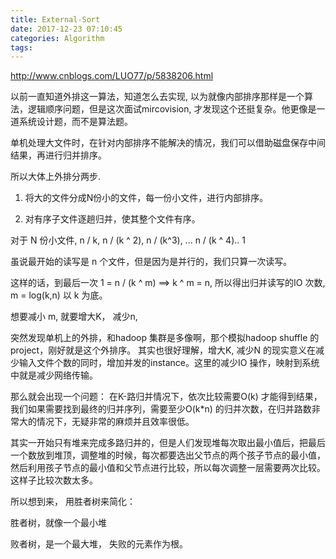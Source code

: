 ```yaml
---
title: External-Sort
date: 2017-12-23 07:10:45
categories: Algorithm
tags:
---
```

http://www.cnblogs.com/LUO77/p/5838206.html

以前一直知道外排这一算法，知道怎么去实现, 以为就像内部排序那样是一个算法，逻辑顺序问题，但是这次面试mircovision, 才发现这个还挺复杂。他更像是一道系统设计题，而不是算法题。

单机处理大文件时，在针对内部排序不能解决的情况，我们可以借助磁盘保存中间结果，再进行归并排序。

所以大体上外排分两步.

1. 将大的文件分成N份小的文件，每一份小文件，进行内部排序。

2. 对有序子文件逐趟归并，使其整个文件有序。

对于 N 份小文件, n / k, n / (k ^ 2), n / (k^3), ... n / (k ^ 4).. 1

虽说最开始的读写是 n 个文件，但是因为是并行的，我们只算一次读写。

这样的话，到最后一次 1 = n / (k ^ m) ==> k ^ m = n, 所以得出归并读写的IO 次数, m = log(k,n) 以 k 为底。

想要减小 m, 就要增大K， 减少n, 


突然发现单机上的外排，和hadoop 集群是多像啊，那个模拟hadoop shuffle 的project，刚好就是这个外排序。 其实也很好理解，增大K, 减少N 的现实意义在减少输入文件个数的同时，增加并发的instance。这里的减少IO 操作，映射到系统中就是减少网络传输。


那么就会出现一个问题： 在K-路归并情况下，依次比较需要O(k) 才能得到结果，我们如果需要找到最终的归并序列，需要至少O(k*n) 的归并次数，在归并路数非常大的情况下，无疑非常的麻烦并且效率很低。


其实一开始只有堆来完成多路归并的，但是人们发现堆每次取出最小值后，把最后一个数放到堆顶，调整堆的时候，每次都要选出父节点的两个孩子节点的最小值，然后利用孩子节点的最小值和父节点进行比较，所以每次调整一层需要两次比较。这样子比较次数太多。

所以想到来， 用胜者树来简化：

  
胜者树，就像一个最小堆

败者树，是一个最大堆， 失败的元素作为根。
